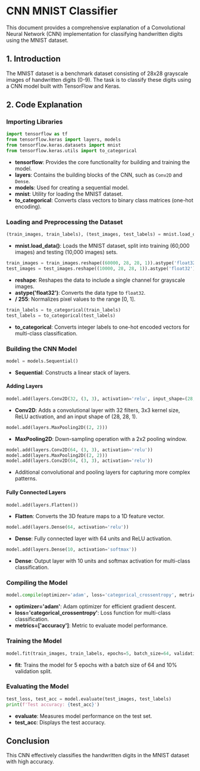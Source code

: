 
# CNN MNIST Classifier

This document provides a comprehensive explanation of a Convolutional Neural Network (CNN) implementation for classifying handwritten digits using the MNIST dataset.

## 1. Introduction

The MNIST dataset is a benchmark dataset consisting of 28x28 grayscale images of handwritten digits (0-9). The task is to classify these digits using a CNN model built with TensorFlow and Keras.

## 2. Code Explanation

### Importing Libraries

```python
import tensorflow as tf
from tensorflow.keras import layers, models
from tensorflow.keras.datasets import mnist
from tensorflow.keras.utils import to_categorical
```

- **tensorflow**: Provides the core functionality for building and training the model.
- **layers**: Contains the building blocks of the CNN, such as `Conv2D` and `Dense`.
- **models**: Used for creating a sequential model.
- **mnist**: Utility for loading the MNIST dataset.
- **to_categorical**: Converts class vectors to binary class matrices (one-hot encoding).

### Loading and Preprocessing the Dataset

```python
(train_images, train_labels), (test_images, test_labels) = mnist.load_data()
```

- **mnist.load_data()**: Loads the MNIST dataset, split into training (60,000 images) and testing (10,000 images) sets.

```python
train_images = train_images.reshape((60000, 28, 28, 1)).astype('float32') / 255
test_images = test_images.reshape((10000, 28, 28, 1)).astype('float32') / 255
```

- **reshape**: Reshapes the data to include a single channel for grayscale images.
- **astype('float32')**: Converts the data type to `float32`.
- **/ 255**: Normalizes pixel values to the range [0, 1].

```python
train_labels = to_categorical(train_labels)
test_labels = to_categorical(test_labels)
```

- **to_categorical**: Converts integer labels to one-hot encoded vectors for multi-class classification.

### Building the CNN Model

```python
model = models.Sequential()
```

- **Sequential**: Constructs a linear stack of layers.

#### Adding Layers

```python
model.add(layers.Conv2D(32, (3, 3), activation='relu', input_shape=(28, 28, 1)))
```

- **Conv2D**: Adds a convolutional layer with 32 filters, 3x3 kernel size, ReLU activation, and an input shape of (28, 28, 1).

```python
model.add(layers.MaxPooling2D((2, 2)))
```

- **MaxPooling2D**: Down-sampling operation with a 2x2 pooling window.

```python
model.add(layers.Conv2D(64, (3, 3), activation='relu'))
model.add(layers.MaxPooling2D((2, 2)))
model.add(layers.Conv2D(64, (3, 3), activation='relu'))
```

- Additional convolutional and pooling layers for capturing more complex patterns.

#### Fully Connected Layers

```python
model.add(layers.Flatten())
```

- **Flatten**: Converts the 3D feature maps to a 1D feature vector.

```python
model.add(layers.Dense(64, activation='relu'))
```

- **Dense**: Fully connected layer with 64 units and ReLU activation.

```python
model.add(layers.Dense(10, activation='softmax'))
```

- **Dense**: Output layer with 10 units and softmax activation for multi-class classification.

### Compiling the Model

```python
model.compile(optimizer='adam', loss='categorical_crossentropy', metrics=['accuracy'])
```

- **optimizer='adam'**: Adam optimizer for efficient gradient descent.
- **loss='categorical_crossentropy'**: Loss function for multi-class classification.
- **metrics=['accuracy']**: Metric to evaluate model performance.

### Training the Model

```python
model.fit(train_images, train_labels, epochs=5, batch_size=64, validation_split=0.1)
```

- **fit**: Trains the model for 5 epochs with a batch size of 64 and 10% validation split.

### Evaluating the Model

```python
test_loss, test_acc = model.evaluate(test_images, test_labels)
print(f'Test accuracy: {test_acc}')
```

- **evaluate**: Measures model performance on the test set.
- **test_acc**: Displays the test accuracy.

## Conclusion

This CNN effectively classifies the handwritten digits in the MNIST dataset with high accuracy.
